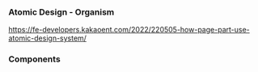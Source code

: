 ### Atomic Design - Organism

https://fe-developers.kakaoent.com/2022/220505-how-page-part-use-atomic-design-system/

### Components
